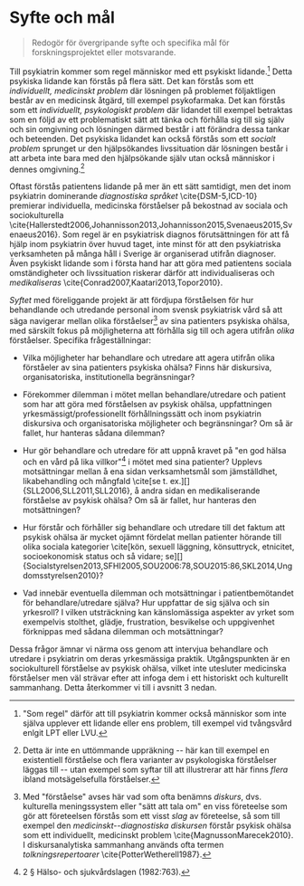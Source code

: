 # Syfte och mål

> Redogör för övergripande syfte och specifika mål för forskningsprojektet eller motsvarande.

Till psykiatrin kommer som regel människor med ett psykiskt lidande.[^1] Detta psykiska lidande kan förstås på flera sätt. Det kan förstås som ett *individuellt, medicinskt problem* där lösningen på problemet följaktligen består av en medicinsk åtgärd, till exempel psykofarmaka. Det kan förstås som ett *individuellt, psykologiskt problem* där lidandet till exempel betraktas som en följd av ett problematiskt sätt att tänka och förhålla sig till sig själv och sin omgivning och lösningen därmed består i att förändra dessa tankar och beteenden. Det psykiska lidandet kan också förstås som ett *socialt problem* sprunget ur den hjälpsökandes livssituation där lösningen består i att arbeta inte bara med den hjälpsökande själv utan också människor i dennes omgivning.[^2]

Oftast förstås patientens lidande på mer än ett sätt samtidigt, men det inom psykiatrin dominerande *diagnostiska språket* \cite{DSM-5,ICD-10} premierar individuella, medicinska förståelser på bekostnad av sociala och sociokulturella \cite{Hallerstedt2006,Johannisson2013,Johannisson2015,Svenaeus2015,Svenaeus2016}. Som regel är en psykiatrisk diagnos förutsättningen för att få hjälp inom psykiatrin över huvud taget, inte minst för att den psykiatriska verksamheten på många håll i Sverige är organiserad utifrån diagnoser. Även psykiskt lidande som i första hand har att göra med patientens sociala omständigheter och livssituation riskerar därför att individualiseras och *medikaliseras* \cite{Conrad2007,Kaatari2013,Topor2010}. 

*Syftet* med föreliggande projekt är att fördjupa förståelsen för hur behandlande och utredande personal inom svensk psykiatrisk vård så att säga navigerar mellan olika förståelser[^3] av sina patienters psykiska ohälsa, med särskilt fokus på möjligheterna att förhålla sig till och agera utifrån *olika* förståelser. Specifika frågeställningar:

* Vilka möjligheter har behandlare och utredare att agera utifrån olika förståeler av sina patienters psykiska ohälsa? Finns här diskursiva, organisatoriska, institutionella begränsningar?

* Förekommer dilemman i mötet mellan behandlare/utredare och patient som har att göra med förståelsen av psykisk ohälsa, uppfattningen yrkesmässigt/professionellt förhållningssätt och inom psykiatrin diskursiva och organisatoriska möjligheter och begränsningar? Om så är fallet, hur hanteras sådana dilemman?

* Hur gör behandlare och utredare för att uppnå kravet på "en god hälsa och en vård på lika villkor"[^4] i mötet med sina patienter? Upplevs motsättningar mellan å ena sidan verksamhetsmål som jämställdhet, likabehandling och mångfald \cite[se t. ex.][]{SLL2006,SLL2011,SLL2016}, å andra sidan en medikaliserande förståelse av psykisk ohälsa? Om så är fallet, hur hanteras den motsättningen?

* Hur förstår och förhåller sig behandlare och utredare till det faktum att psykisk ohälsa är mycket ojämnt fördelat mellan patienter hörande till olika sociala kategorier \cite[kön, sexuell läggning, könsuttryck, etnicitet, socioekonomisk status och så vidare; se][]{Socialstyrelsen2013,SFHI2005,SOU2006:78,SOU2015:86,SKL2014,Ungdomsstyrelsen2010}?
    
* Vad innebär eventuella dilemman och motsättningar i patientbemötandet för behandlare/utredare själva? Hur uppfattar de sig själva och sin yrkesroll? I vilken utsträckning kan känslomässiga aspekter av yrket som exempelvis stolthet, glädje, frustration, besvikelse och uppgivenhet förknippas med sådana dilemman och motsättningar?

Dessa frågor ämnar vi närma oss genom att intervjua behandlare och utredare i psykiatrin om deras yrkesmässiga praktik. Utgångspunkten är en sociokulturell förståelse av psykisk ohälsa, vilket inte utesluter medicinska förståelser men väl strävar efter att infoga dem i ett historiskt och kulturellt sammanhang. Detta återkommer vi till i avsnitt 3 nedan.

[^1]: "Som regel" därför att till psykiatrin kommer också människor som inte själva upplever ett lidande eller ens problem, till exempel vid tvångsvård enlgit LPT eller LVU.

[^2]: Detta är inte en uttömmande uppräkning -- här kan till exempel en existentiell förståelse och flera varianter av psykologiska förståelser läggas till -- utan exempel som syftar till att illustrerar att här finns *flera* ibland motsägelsefulla förståelser.

[^3]: Med "förståelse" avses här vad som ofta benämns *diskurs*, dvs. kulturella meningssystem eller "sätt att tala om" en viss företeelse som gör att företeelsen förstås som ett visst *slag* av företeelse, så som till exempel den *medicinskt--diagnostiska diskursen* förstår psykisk ohälsa som ett individuellt, medicinskt problem \cite{MagnussonMarecek2010}. I diskursanalytiska sammanhang används ofta termen *tolkningsrepertoarer* \cite{PotterWetherell1987}.

[^4]: 2 § Hälso- och sjukvårdslagen (1982:763).

